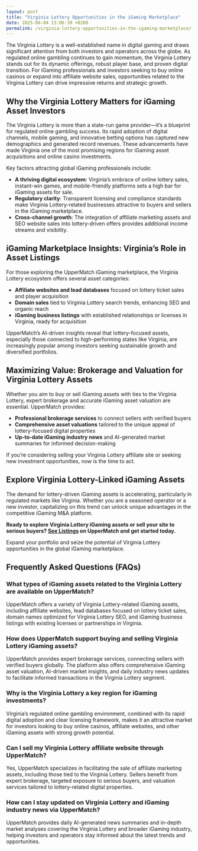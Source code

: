 ```yaml
---
layout: post
title: "Virginia Lottery Opportunities in the iGaming Marketplace"
date: 2025-06-04 13:06:30 +0200
permalink: /virginia-lottery-opportunities-in-the-igaming-marketplace/
---
```

The Virginia Lottery is a well-established name in digital gaming and draws significant attention from both investors and operators across the globe. As regulated online gambling continues to gain momentum, the Virginia Lottery stands out for its dynamic offerings, robust player base, and proven digital transition. For iGaming professionals and investors seeking to buy online casinos or expand into affiliate website sales, opportunities related to the Virginia Lottery can drive impressive returns and strategic growth.

## Why the Virginia Lottery Matters for iGaming Asset Investors

The Virginia Lottery is more than a state-run game provider—it’s a blueprint for regulated online gambling success. Its rapid adoption of digital channels, mobile gaming, and innovative betting options has captured new demographics and generated record revenues. These advancements have made Virginia one of the most promising regions for iGaming asset acquisitions and online casino investments.

Key factors attracting global iGaming professionals include:

- **A thriving digital ecosystem**: Virginia’s embrace of online lottery sales, instant-win games, and mobile-friendly platforms sets a high bar for iGaming assets for sale.
- **Regulatory clarity**: Transparent licensing and compliance standards make Virginia Lottery-related businesses attractive to buyers and sellers in the iGaming marketplace.
- **Cross-channel growth**: The integration of affiliate marketing assets and SEO website sales into lottery-driven offers provides additional income streams and visibility.

## iGaming Marketplace Insights: Virginia’s Role in Asset Listings

For those exploring the UpperMatch iGaming marketplace, the Virginia Lottery ecosystem offers several asset categories:

- **Affiliate websites and lead databases** focused on lottery ticket sales and player acquisition
- **Domain sales** tied to Virginia Lottery search trends, enhancing SEO and organic reach
- **iGaming business listings** with established relationships or licenses in Virginia, ready for acquisition

UpperMatch’s AI-driven insights reveal that lottery-focused assets, especially those connected to high-performing states like Virginia, are increasingly popular among investors seeking sustainable growth and diversified portfolios.

## Maximizing Value: Brokerage and Valuation for Virginia Lottery Assets

Whether you aim to buy or sell iGaming assets with ties to the Virginia Lottery, expert brokerage and accurate iGaming asset valuation are essential. UpperMatch provides:

- **Professional brokerage services** to connect sellers with verified buyers
- **Comprehensive asset valuations** tailored to the unique appeal of lottery-focused digital properties
- **Up-to-date iGaming industry news** and AI-generated market summaries for informed decision-making

If you’re considering selling your Virginia Lottery affiliate site or seeking new investment opportunities, now is the time to act.

## Explore Virginia Lottery-Linked iGaming Assets

The demand for lottery-driven iGaming assets is accelerating, particularly in regulated markets like Virginia. Whether you are a seasoned operator or a new investor, capitalizing on this trend can unlock unique advantages in the competitive iGaming M&A platform.

**Ready to explore Virginia Lottery iGaming assets or sell your site to serious buyers? [See Listings](https://www.uppermatch.com) on UpperMatch and get started today.**

Expand your portfolio and seize the potential of Virginia Lottery opportunities in the global iGaming marketplace.

## Frequently Asked Questions (FAQs)

### What types of iGaming assets related to the Virginia Lottery are available on UpperMatch?

UpperMatch offers a variety of Virginia Lottery-related iGaming assets, including affiliate websites, lead databases focused on lottery ticket sales, domain names optimized for Virginia Lottery SEO, and iGaming business listings with existing licenses or partnerships in Virginia.

### How does UpperMatch support buying and selling Virginia Lottery iGaming assets?

UpperMatch provides expert brokerage services, connecting sellers with verified buyers globally. The platform also offers comprehensive iGaming asset valuation, AI-driven market insights, and daily industry news updates to facilitate informed transactions in the Virginia Lottery segment.

### Why is the Virginia Lottery a key region for iGaming investments?

Virginia’s regulated online gambling environment, combined with its rapid digital adoption and clear licensing framework, makes it an attractive market for investors looking to buy online casinos, affiliate websites, and other iGaming assets with strong growth potential.

### Can I sell my Virginia Lottery affiliate website through UpperMatch?

Yes, UpperMatch specializes in facilitating the sale of affiliate marketing assets, including those tied to the Virginia Lottery. Sellers benefit from expert brokerage, targeted exposure to serious buyers, and valuation services tailored to lottery-related digital properties.

### How can I stay updated on Virginia Lottery and iGaming industry news via UpperMatch?

UpperMatch provides daily AI-generated news summaries and in-depth market analyses covering the Virginia Lottery and broader iGaming industry, helping investors and operators stay informed about the latest trends and opportunities.

<script type="application/ld+json">
{
  "@context": "https://schema.org",
  "@type": "BlogPosting",
  "headline": "Virginia Lottery Opportunities in the iGaming Marketplace",
  "description": "Explore investment and acquisition opportunities in Virginia Lottery-related iGaming assets through UpperMatch’s marketplace, offering affiliate websites, domain sales, and expert brokerage services.",
  "datePublished": "2024-06-01",
  "dateModified": "2024-06-01",
  "author": {
    "@type": "Person",
    "name": "UpperMatch"
  },
  "publisher": {
    "@type": "Person",
    "name": "UpperMatch"
  },
  "mainEntityOfPage": {
    "@type": "WebPage",
    "@id": "https://www.uppermatch.com/blog/virginia-lottery-opportunities"
  },
  "keywords": [
    "iGaming marketplace",
    "buy online casinos",
    "sell affiliate websites",
    "iGaming assets for sale",
    "online casino investments",
    "iGaming M&A platform",
    "affiliate site marketplace",
    "SEO website sales",
    "iGaming business listings",
    "buy and sell iGaming assets",
    "online casino brokerage",
    "iGaming asset valuation",
    "affiliate marketing assets",
    "iGaming domain sales",
    "iGaming industry news",
    "iGaming investment opportunities",
    "iGaming business acquisitions",
    "iGaming asset marketplace",
    "iGaming website listings",
    "iGaming asset exchange"
  ]
}
</script>

<script type="application/ld+json">
{
  "@context": "https://schema.org",
  "@type": "FAQPage",
  "mainEntity": [
    {
      "@type": "Question",
      "name": "What types of iGaming assets related to the Virginia Lottery are available on UpperMatch?",
      "acceptedAnswer": {
        "@type": "Answer",
        "text": "UpperMatch offers a variety of Virginia Lottery-related iGaming assets, including affiliate websites, lead databases focused on lottery ticket sales, domain names optimized for Virginia Lottery SEO, and iGaming business listings with existing licenses or partnerships in Virginia."
      }
    },
    {
      "@type": "Question",
      "name": "How does UpperMatch support buying and selling Virginia Lottery iGaming assets?",
      "acceptedAnswer": {
        "@type": "Answer",
        "text": "UpperMatch provides expert brokerage services, connecting sellers with verified buyers globally. The platform also offers comprehensive iGaming asset valuation, AI-driven market insights, and daily industry news updates to facilitate informed transactions in the Virginia Lottery segment."
      }
    },
    {
      "@type": "Question",
      "name": "Why is the Virginia Lottery a key region for iGaming investments?",
      "acceptedAnswer": {
        "@type": "Answer",
        "text": "Virginia’s regulated online gambling environment, combined with its rapid digital adoption and clear licensing framework, makes it an attractive market for investors looking to buy online casinos, affiliate websites, and other iGaming assets with strong growth potential."
      }
    },
    {
      "@type": "Question",
      "name": "Can I sell my Virginia Lottery affiliate website through UpperMatch?",
      "acceptedAnswer": {
        "@type": "Answer",
        "text": "Yes, UpperMatch specializes in facilitating the sale of affiliate marketing assets, including those tied to the Virginia Lottery. Sellers benefit from expert brokerage, targeted exposure to serious buyers, and valuation services tailored to lottery-related digital properties."
      }
    },
    {
      "@type": "Question",
      "name": "How can I stay updated on Virginia Lottery and iGaming industry news via UpperMatch?",
      "acceptedAnswer": {
        "@type": "Answer",
        "text": "UpperMatch provides daily AI-generated news summaries and in-depth market analyses covering the Virginia Lottery and broader iGaming industry, helping investors and operators stay informed about the latest trends and opportunities."
      }
    }
  ]
}
</script>